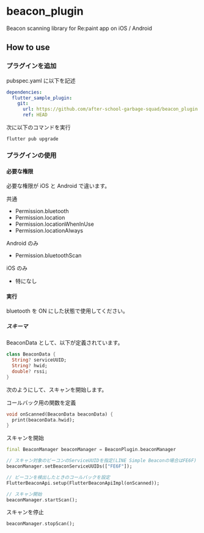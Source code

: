 # beacon_plugin

Beacon scanning library for Re:paint app on iOS / Android

## How to use

### プラグインを追加

pubspec.yaml に以下を記述

```pubspec.yaml
dependencies:
  flutter_sample_plugin:
    git:
      url: https://github.com/after-school-garbage-squad/beacon_plugin.git
      ref: HEAD

```

次に以下のコマンドを実行

```shell
flutter pub upgrade
```

### プラグインの使用

#### 必要な権限

必要な権限が iOS と Android で違います。

共通

- Permission.bluetooth
- Permission.location
- Permission.locationWhenInUse
- Permission.locationAlways

Android のみ

- Permission.bluetoothScan

iOS のみ

- 特になし

#### 実行

bluetooth を ON にした状態で使用してください。

##### スキーマ

BeaconData として、以下が定義されています。

```dart
class BeaconData {
  String? serviceUUID;
  String? hwid;
  double? rssi;
}
```

次のようにして、スキャンを開始します。

コールバック用の関数を定義

```dart
void onScanned(BeaconData beaconData) {
  print(beaconData.hwid);
}
```

スキャンを開始

```dart
final BeaconManager beaconManager = BeaconPlugin.beaconManager

// スキャン対象のビーコンのServiceUUIDを指定(LINE Simple Beaconの場合はFE6F)
beaconManager.setBeaconServiceUUIDs(["FE6F"]);

// ビーコンを検出したときのコールバックを設定
FlutterBeaconApi.setup(FlutterBeaconApiImpl(onScanned));

// スキャン開始
beaconManager.startScan();

```

スキャンを停止

```dart
beaconManager.stopScan();
```

